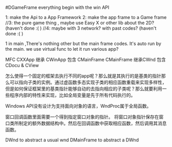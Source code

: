 #DGameFrame
everything begin with the win API

1: make the Api to a App Framework
2: make the app frame to a Game frame
//3: the pure game thing , maybe use Easy X or other lib about the 2D?
(haven't done :( )
//4: maybe with 3 network? with past codes?
(haven't done :( )

1
in main ,There's nothing other but the main frame codes. It's auto run by the main.
we use virtual func to let it run various app?

MFC
CXXApp 继承 CWinApp 包含 CMainFrame
CMainFrame 继承CWnd 包含 CDocu & CView



怎么使得一个固定的框架去执行不同的app呢？那么就是其执行的是基类的指针那么可以指向子类的实例。通过虚函数多态实现子类的相应函数重载来实现多样性，但是如何保证框架里的基类指针能够自动的去指向相应的子类呢？那么就要利用一些程序内部的特性来实现，比如全局变量是先于所有代码执行的。

Windows API没有设计为支持面向对象的语言，WndProc属于全局函数。

窗口回调函数里面需要一个得到指定窗口对象的指针。
将窗口对象指针保存在窗口类所制定的额外数据结构中。然后在回调函数中获取相应函数，然后调用其消息函数。

DWnd to abstract a usual wnd
DMainFrame to abstract a DWnd






